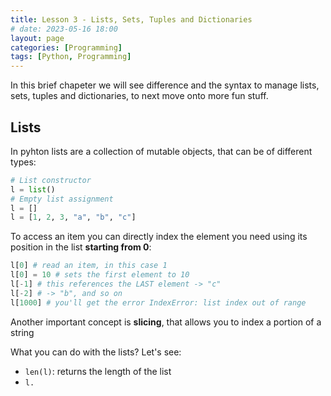 ```yaml
---
title: Lesson 3 - Lists, Sets, Tuples and Dictionaries
# date: 2023-05-16 18:00
layout: page
categories: [Programming]
tags: [Python, Programming]
---
```



In this brief chapeter we will see difference and the syntax to manage lists, sets, tuples and dictionaries, to next move onto more fun stuff.



## Lists

In pyhton lists are a collection of mutable objects, that can be of different types:

```python
# List constructor
l = list()
# Empty list assignment
l = []
l = [1, 2, 3, "a", "b", "c"]
```

To access an item you can directly index the element you need using its position in the list **starting from 0**:
```python
l[0] # read an item, in this case 1
l[0] = 10 # sets the first element to 10
l[-1] # this references the LAST element -> "c"
l[-2] # -> "b", and so on
l[1000] # you'll get the error IndexError: list index out of range
```

Another important concept is **slicing**, that allows you to index a portion of a string

What you can do with the lists? Let's see:

- `len(l)`: returns the length of the list
- `l.`
